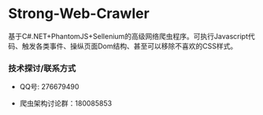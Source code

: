 # Strong-Web-Crawler
基于C#.NET+PhantomJS+Sellenium的高级网络爬虫程序。可执行Javascript代码、触发各类事件、操纵页面Dom结构、甚至可以移除不喜欢的CSS样式。

### 技术探讨/联系方式

- QQ号: 276679490

- 爬虫架构讨论群：180085853
